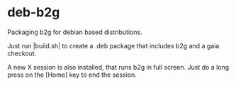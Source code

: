 deb-b2g
=======

Packaging b2g for debian based distributions.

Just run |build.sh| to create a .deb package that includes
b2g and a gaia checkout.

A new X session is also installed, that runs b2g in full screen.
Just do a long press on the [Home] key to end the session.

